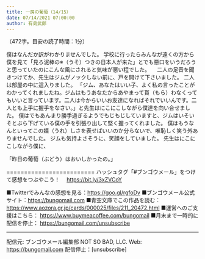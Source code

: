 ```yaml
---
title: 一房の葡萄（14/15）
date: 07/14/2021 07:00:00
author: 有島武郎
---
```


（472字。目安の読了時間：1分）

僕はなんだか訳がわかりませんでした。
学校に行ったらみんなが遠くの方から僕を見て「見ろ泥棒の※（うそ）つきの日本人が来た」とでも悪口をいうだろうと思っていたのにこんな風にされると気味が悪い程でした。
　二人の足音を聞きつけてか、先生はジムがノックしない前に、戸を開けて下さいました。
二人は部屋の中に這入りました。
「ジム、あなたはいい子、よく私の言ったことがわかってくれましたね。ジムはもうあなたからあやまって貰（もら）わなくってもいいと言っています。二人は今からいいお友達になればそれでいいんです。二人とも上手に握手をなさい。」と先生はにこにこしながら僕達を向い合せました。
僕はでもあんまり勝手過ぎるようでもじもじしていますと、ジムはいそいそとぶら下げている僕の手を引張り出して堅く握ってくれました。
僕はもうなんといってこの嬉（うれ）しさを表せばいいのか分らないで、唯恥しく笑う外ありませんでした。
ジムも気持よさそうに、笑顔をしていました。
先生はにこにこしながら僕に、

「昨日の葡萄（ぶどう）はおいしかったの。」

=========================
ハッシュタグ「#ブンゴウメール」をつけて感想をつぶやこう！　
https://bit.ly/3xZVCoY

■Twitterでみんなの感想を見る：https://goo.gl/rgfoDv
■ブンゴウメール公式サイト：https://bungomail.com
■青空文庫でこの作品を読む：https://www.aozora.gr.jp/cards/000025/files/211_20472.html
■運営へのご支援はこちら： https://www.buymeacoffee.com/bungomail
■月末まで一時的に配信を停止： https://bungomail.com/unsubscribe

-------
配信元: ブンゴウメール編集部
NOT SO BAD, LLC.
Web: https://bungomail.com
配信停止：[unsubscribe]

